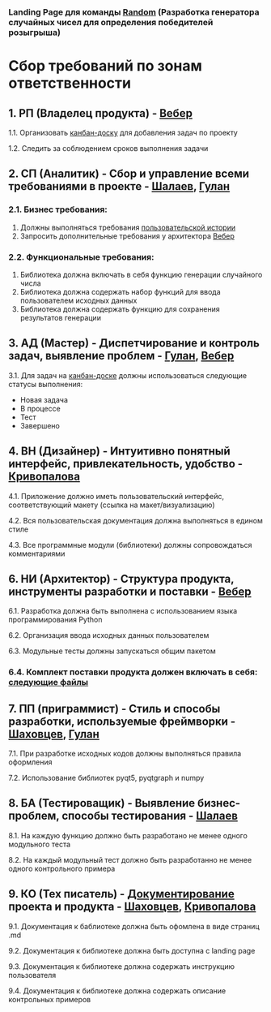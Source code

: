 ### Landing Page для команды [Random](https://github.com/viveber/VeberVA/blob/main/Random.md) (Разработка генератора случайных чисел для определения победителей розыгрыша)

# Сбор требований по зонам ответственности
## 1. РП (Владелец продукта) - [Вебер](https://github.com/viveber/VeberVA)
1.1. Организовать [канбан-доску](https://github.com/stankin/oop-stat/projects/3) для добавления задач по проекту

1.2. Следить за соблюдением сроков выполнения задачи

## 2. СП (Аналитик) - Сбор и управление всеми требованиями в проекте - [Шалаев](https://github.com/Dsgjrk/shalaev.github.io), [Гулан](https://github.com/Adrianechhh/GulanA)
### 2.1. Бизнес требования:
1. Должны выполняться требования [пользовательской истории](https://github.com/stankin/oop-stat/issues/14)
2. Запросить дополнительные требования у архитектора [Вебер](https://github.com/viveber/VeberVA) 
### 2.2. Функциональные требования:
1. Библиотека должна включать в себя функцию генерации случайного числа
2. Библиотека должна содержать набор функций для ввода пользователем исходных данных
3. Библиотека должна содержать функцию для сохранения результатов генерации

## 3. АД (Мастер) - Диспетчирование и контроль задач, выявление проблем - [Гулан](https://github.com/Adrianechhh/GulanA), [Вебер](https://github.com/viveber/VeberVA)
3.1. Для задач на [канбан-доске](https://github.com/stankin/oop-stat/projects/3) должны использоваться следующие статусы выполнения:
* Новая задача
* В процессе
* Тест
* Завершено

## 4. ВН (Дизайнер) - Интуитивно понятный интерфейс, привлекательность, удобство - [Кривопалова](https://github.com/mayakriv/mayakriv.github.io)

4.1. Приложение должно иметь пользовательский интерфейс, соответствующий макету (ссылка на макет/визуализацию)

4.2. Вся пользовательская документация должна выполняться в едином стиле

4.3. Все программные модули (библиотеки) должны сопровождаться комментариями

## 6. НИ (Архитектор) - Структура продукта, инструменты разработки и поставки - [Вебер](https://github.com/viveber/VeberVA)
6.1. Разработка должна быть выполнена с использованием языка программирования Python

6.2. Организация ввода исходных данных пользователем

6.3. Модульные тесты должны запускаться общим пакетом

### 6.4. Комплект поставки продукта должен включать в себя: [следующие файлы](https://github.com/stankin/oop-stat/tree/master/stohastic)

## 7. ПП (приграммист) - Стиль и способы разработки, используемые фреймворки - [Шаховцев](https://github.com/ayyansea/ayyansea.github.io), [Гулан](https://github.com/Adrianechhh/GulanA)
7.1. При разработке исходных кодов должны выполняться правила оформления

7.2. Использование библиотек pyqt5, pyqtgraph и numpy

## 8. БА (Тестироващик) -  Выявление бизнес-проблем, способы тестирования - [Шалаев](https://github.com/Dsgjrk/shalaev.github.io)
8.1. На каждую функцию должно быть разработано не менее одного модульного теста

8.2. На каждый модульный тест должно быть разработанно не менее одного контрольного примера

## 9. КО (Тех писатель) - [Документирование](https://github.com/stankin/oop-stat/blob/master/stohastic/doc.md) проекта и продукта - [Шаховцев](https://github.com/ayyansea/ayyansea.github.io), [Кривопалова](https://github.com/mayakriv/mayakriv.github.io)
9.1. Документация к баблиотеке должна быть офомлена в виде страниц .md

9.2. Документация к библиотеке должна быть доступна с landing page

9.3. Документация к библиотеке должна содержать инструкцию пользователя

9.4. Документация к библиотеке должна содержать описание контрольных примеров
